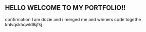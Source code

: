 ## HELLO WELCOME TO MY PORTFOLIO!!


confirmation
I am dozie and i merged me and winners code togethe
khlvqskhqwldlkjfkj

